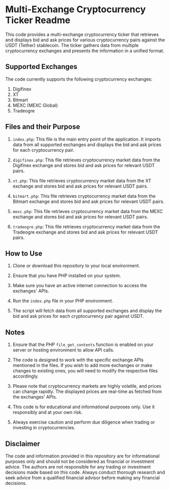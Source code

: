 # Multi-Exchange Cryptocurrency Ticker Readme

This code provides a multi-exchange cryptocurrency ticker that retrieves and displays bid and ask prices for various cryptocurrency pairs against the USDT (Tether) stablecoin. The ticker gathers data from multiple cryptocurrency exchanges and presents the information in a unified format.

## Supported Exchanges

The code currently supports the following cryptocurrency exchanges:

1. Digifinex
2. XT
3. Bitmart
4. MEXC (MEXC Global)
5. Tradeogre

## Files and their Purpose

1. `index.php`: This file is the main entry point of the application. It imports data from all supported exchanges and displays the bid and ask prices for each cryptocurrency pair.

2. `digifinex.php`: This file retrieves cryptocurrency market data from the Digifinex exchange and stores bid and ask prices for relevant USDT pairs.

3. `xt.php`: This file retrieves cryptocurrency market data from the XT exchange and stores bid and ask prices for relevant USDT pairs.

4. `bitmart.php`: This file retrieves cryptocurrency market data from the Bitmart exchange and stores bid and ask prices for relevant USDT pairs.

5. `mexc.php`: This file retrieves cryptocurrency market data from the MEXC exchange and stores bid and ask prices for relevant USDT pairs.

6. `tradeogre.php`: This file retrieves cryptocurrency market data from the Tradeogre exchange and stores bid and ask prices for relevant USDT pairs.

## How to Use

1. Clone or download this repository to your local environment.

2. Ensure that you have PHP installed on your system.

3. Make sure you have an active internet connection to access the exchanges' APIs.

4. Run the `index.php` file in your PHP environment.

5. The script will fetch data from all supported exchanges and display the bid and ask prices for each cryptocurrency pair against USDT.

## Notes

1. Ensure that the PHP `file_get_contents` function is enabled on your server or hosting environment to allow API calls.

2. The code is designed to work with the specific exchange APIs mentioned in the files. If you wish to add more exchanges or make changes to existing ones, you will need to modify the respective files accordingly.

3. Please note that cryptocurrency markets are highly volatile, and prices can change rapidly. The displayed prices are real-time as fetched from the exchanges' APIs.

4. This code is for educational and informational purposes only. Use it responsibly and at your own risk.

5. Always exercise caution and perform due diligence when trading or investing in cryptocurrencies.

## Disclaimer

The code and information provided in this repository are for informational purposes only and should not be considered as financial or investment advice. The authors are not responsible for any trading or investment decisions made based on this code. Always conduct thorough research and seek advice from a qualified financial advisor before making any financial decisions.
